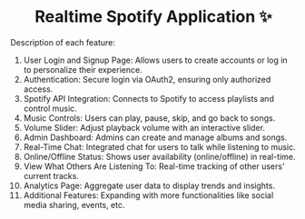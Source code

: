 <h1 align="center">Realtime Spotify Application ✨</h1>

Description of each feature:

1. User Login and Signup Page: Allows users to create accounts or log in to personalize their experience.
2. Authentication: Secure login via OAuth2, ensuring only authorized access.
3. Spotify API Integration: Connects to Spotify to access playlists and control music.
4. Music Controls: Users can play, pause, skip, and go back to songs.
5. Volume Slider: Adjust playback volume with an interactive slider.
6. Admin Dashboard: Admins can create and manage albums and songs.
7. Real-Time Chat: Integrated chat for users to talk while listening to music.
8. Online/Offline Status: Shows user availability (online/offline) in real-time.
9. View What Others Are Listening To: Real-time tracking of other users' current tracks.
10. Analytics Page: Aggregate user data to display trends and insights.
11. Additional Features: Expanding with more functionalities like social media sharing, events, etc.